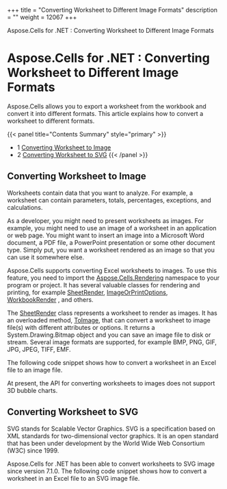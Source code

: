 +++
title = "Converting Worksheet to Different Image Formats" 
description = "" 
weight = 12067 
+++

Aspose.Cells for .NET : Converting Worksheet to Different Image Formats  

# Aspose.Cells for .NET : Converting Worksheet to Different Image Formats


Aspose.Cells allows you to export a worksheet from the workbook and convert it into different formats. This article explains how to convert a worksheet to different formats.

{{< panel title="Contents Summary" style="primary" >}}
*   1 [Converting Worksheet to Image](#ConvertingWorksheettoDifferentImageFormats-ConvertingWorksheettoImage)
*   2 [Converting Worksheet to SVG](#ConvertingWorksheettoDifferentImageFormats-ConvertingWorksheettoSVG)
{{< /panel >}}
 

## Converting Worksheet to Image

Worksheets contain data that you want to analyze. For example, a worksheet can contain parameters, totals, percentages, exceptions, and calculations.

As a developer, you might need to present worksheets as images. For example, you might need to use an image of a worksheet in an application or web page. You might want to insert an image into a Microsoft Word document, a PDF file, a PowerPoint presentation or some other document type. Simply put, you want a worksheet rendered as an image so that you can use it somewhere else.

Aspose.Cells supports converting Excel worksheets to images. To use this feature, you need to import the [Aspose.Cells.Rendering](https://apireference.aspose.com/net/cells/aspose.cells.rendering/) namespace to your program or project. It has several valuable classes for rendering and printing, for example [SheetRender](https://apireference.aspose.com/net/cells/aspose.cells.rendering/sheetrender), [ImageOrPrintOptions](https://apireference.aspose.com/net/cells/aspose.cells.rendering/imageorprintoptions), [WorkbookRender](https://apireference.aspose.com/net/cells/aspose.cells.rendering/workbookrender) , and others.

The [SheetRender](https://apireference.aspose.com/net/cells/aspose.cells.rendering/sheetrender) class represents a worksheet to render as images. It has an overloaded method, [ToImage](https://apireference.aspose.com/net/cells/aspose.cells.rendering/sheetrender/methods/toimage/index), that can convert a worksheet to image file(s) with different attributes or options. It returns a System.Drawing.Bitmap object and you can save an image file to disk or stream. Several image formats are supported, for example BMP, PNG, GIF, JPG, JPEG, TIFF, EMF.

The following code snippet shows how to convert a worksheet in an Excel file to an image file.

At present, the API for converting worksheets to images does not support 3D bubble charts.

## Converting Worksheet to SVG

SVG stands for Scalable Vector Graphics. SVG is a specification based on XML standards for two-dimensional vector graphics. It is an open standard that has been under development by the World Wide Web Consortium (W3C) since 1999.

Aspose.Cells for .NET has been able to convert worksheets to SVG image since version 7.1.0. The following code snippet shows how to convert a worksheet in an Excel file to an SVG image file.

